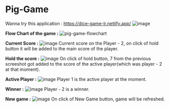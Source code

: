 # **Pig-Game**
Wanna try this application : https://dice-game-lr.netlify.app/
![image](https://user-images.githubusercontent.com/45042261/222332384-1502c2d5-7d9c-4df8-979e-808fa62516b4.png)

**Flow Chart of the game :**
![pig-game-flowchart](https://user-images.githubusercontent.com/45042261/221777035-50f69460-3dc5-4ea7-b88e-88fcf5b23da8.png)

**Current Score :**
![image](https://user-images.githubusercontent.com/45042261/222331852-f29aafe0-4131-40dd-bee0-233efc0a4390.png)
Current score on the Player - 2, on click of hold button it will be added to the main score of the player. 

**Hold the score :**
![image](https://user-images.githubusercontent.com/45042261/222331993-4106068a-7910-4578-8123-e1ed5b8ad9ad.png)
On click of hold button, 7 from the previous screeshot got added to the score of the active player(which was player - 2 at that moment).

**Active Player :**
![image](https://user-images.githubusercontent.com/45042261/222331740-1d950173-45bc-4d14-a8c1-3e8a1b70d069.png)
Player 1 is the active player at the moment.

**Winner :**
![image](https://user-images.githubusercontent.com/45042261/222332249-1aa220fc-c9a6-4ae1-a6cf-e3fedbc399c9.png)
Player - 2 is a winner.

**New game :** 
![image](https://user-images.githubusercontent.com/45042261/222332315-973d6747-a211-44cc-b72b-ce78fa778194.png)
On click of New Game button, game will be refreshed.

